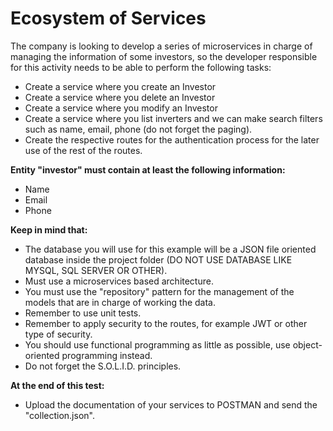 # Ecosystem of Services

The company is looking to develop a series of microservices in charge of managing the information of
some investors, so the developer responsible for this activity needs to be able to perform the following
tasks:

* Create a service where you create an Investor
* Create a service where you delete an Investor
* Create a service where you modify an Investor
* Create a service where you list inverters and we can make search filters such as name,
  email, phone (do not forget the paging).
* Create the respective routes for the authentication process for the later use of the rest of the
  routes.

__Entity "investor" must contain at least the following information:__

* Name
* Email
* Phone

__Keep in mind that:__

* The database you will use for this example will be a JSON file oriented database inside the
  project folder (DO NOT USE DATABASE LIKE MYSQL, SQL SERVER OR OTHER).
* Must use a microservices based architecture.
* You must use the "repository" pattern for the management of the models that are in charge of
  working the data.
* Remember to use unit tests.
* Remember to apply security to the routes, for example JWT or other type of security.
* You should use functional programming as little as possible, use object-oriented programming
  instead.
* Do not forget the S.O.L.I.D. principles.

__At the end of this test:__

* Upload the documentation of your services to POSTMAN and send the "collection.json".

